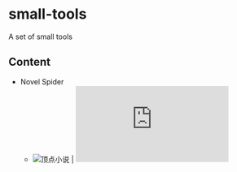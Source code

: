 # small-tools
A set of small tools

## Content
+ Novel Spider
  + ![顶点小说](https://www.ddxs.cc/) | ![文件](https://github.com/chentianba/small-tools/blob/master/dingdian.py)
